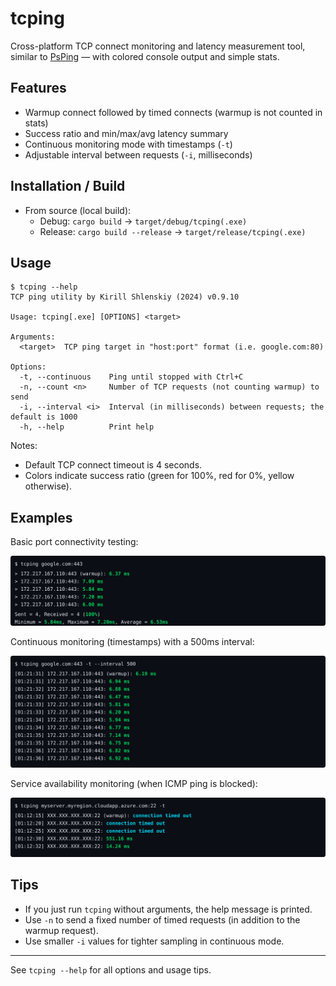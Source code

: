# tcping

Cross-platform TCP connect monitoring and latency measurement tool, similar to [PsPing](https://docs.microsoft.com/en-us/sysinternals/downloads/psping) — with colored console output and simple stats.

## Features

- Warmup connect followed by timed connects (warmup is not counted in stats)
- Success ratio and min/max/avg latency summary
- Continuous monitoring mode with timestamps (`-t`)
- Adjustable interval between requests (`-i`, milliseconds)

## Installation / Build

- From source (local build):
  - Debug: `cargo build` → `target/debug/tcping(.exe)`
  - Release: `cargo build --release` → `target/release/tcping(.exe)`

## Usage

```
$ tcping --help
TCP ping utility by Kirill Shlenskiy (2024) v0.9.10

Usage: tcping[.exe] [OPTIONS] <target>

Arguments:
  <target>  TCP ping target in "host:port" format (i.e. google.com:80)

Options:
  -t, --continuous    Ping until stopped with Ctrl+C
  -n, --count <n>     Number of TCP requests (not counting warmup) to send
  -i, --interval <i>  Interval (in milliseconds) between requests; the default is 1000
  -h, --help          Print help
```

Notes:
- Default TCP connect timeout is 4 seconds.
- Colors indicate success ratio (green for 100%, red for 0%, yellow otherwise).

## Examples

Basic port connectivity testing:

<picture>
  <source media="(prefers-color-scheme: dark)" srcset="docs/screens/basic_example.svg" />
  <img alt="Example tcping output" src="docs/screens/basic_example.svg" />
</picture>

Continuous monitoring (timestamps) with a 500ms interval:

<picture>
  <source media="(prefers-color-scheme: dark)" srcset="docs/screens/continuous_example.svg" />
  <img alt="Continuous tcping output" src="docs/screens/continuous_example.svg" />
</picture>

Service availability monitoring (when ICMP ping is blocked):

<picture>
  <source media="(prefers-color-scheme: dark)" srcset="docs/screens/service_example.svg" />
  <img alt="Service availability tcping output" src="docs/screens/service_example.svg" />
</picture>

## Tips

- If you just run `tcping` without arguments, the help message is printed.
- Use `-n` to send a fixed number of timed requests (in addition to the warmup request).
- Use smaller `-i` values for tighter sampling in continuous mode.

---

See `tcping --help` for all options and usage tips.
